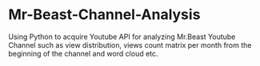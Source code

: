 # Mr-Beast-Channel-Analysis
Using Python to acquire Youtube API for analyzing Mr.Beast Youtube Channel such as view distribution, views count matrix per month from the beginning of the channel and word cloud etc.
